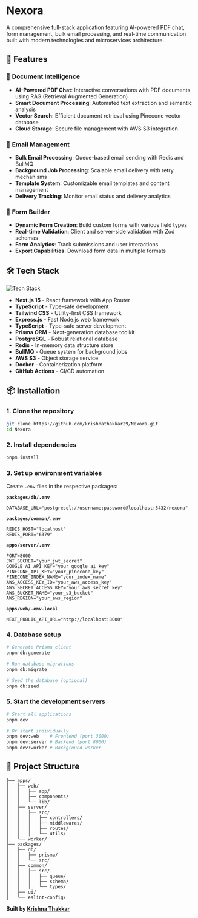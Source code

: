 # Nexora

A comprehensive full-stack application featuring AI-powered PDF chat, form management, bulk email processing, and real-time communication built with modern technologies and microservices architecture.

## 🚀 Features

### 📄 **Document Intelligence**

- **AI-Powered PDF Chat**: Interactive conversations with PDF documents using RAG (Retrieval Augmented Generation)
- **Smart Document Processing**: Automated text extraction and semantic analysis
- **Vector Search**: Efficient document retrieval using Pinecone vector database
- **Cloud Storage**: Secure file management with AWS S3 integration

### 📧 **Email Management**

- **Bulk Email Processing**: Queue-based email sending with Redis and BullMQ
- **Background Job Processing**: Scalable email delivery with retry mechanisms
- **Template System**: Customizable email templates and content management
- **Delivery Tracking**: Monitor email status and delivery analytics

### 📝 **Form Builder**

- **Dynamic Form Creation**: Build custom forms with various field types
- **Real-time Validation**: Client and server-side validation with Zod schemas
- **Form Analytics**: Track submissions and user interactions
- **Export Capabilities**: Download form data in multiple formats

## 🛠️ Tech Stack

![Tech Stack](https://skillicons.dev/icons?i=nextjs,react,typescript,nodejs,express,postgresql,redis,docker,aws)

- **Next.js 15** - React framework with App Router
- **TypeScript** - Type-safe development
- **Tailwind CSS** - Utility-first CSS framework
- **Express.js** - Fast Node.js web framework
- **TypeScript** - Type-safe server development
- **Prisma ORM** - Next-generation database toolkit
- **PostgreSQL** - Robust relational database
- **Redis** - In-memory data structure store
- **BullMQ** - Queue system for background jobs
- **AWS S3** - Object storage service
- **Docker** - Containerization platform
- **GitHub Actions** - CI/CD automation

## 📦 Installation

### 1. Clone the repository

```bash
git clone https://github.com/krishnathakkar29/Nexora.git
cd Nexora
```

### 2. Install dependencies

```bash
pnpm install
```

### 3. Set up environment variables

Create `.env` files in the respective packages:

**`packages/db/.env`**

```env
DATABASE_URL="postgresql://username:password@localhost:5432/nexora"
```

**`packages/common/.env`**

```env
REDIS_HOST="localhost"
REDIS_PORT="6379"
```

**`apps/server/.env`**

```env
PORT=8000
JWT_SECRET="your_jwt_secret"
GOOGLE_AI_API_KEY="your_google_ai_key"
PINECONE_API_KEY="your_pinecone_key"
PINECONE_INDEX_NAME="your_index_name"
AWS_ACCESS_KEY_ID="your_aws_access_key"
AWS_SECRET_ACCESS_KEY="your_aws_secret_key"
AWS_BUCKET_NAME="your_s3_bucket"
AWS_REGION="your_aws_region"
```

**`apps/web/.env.local`**

```env
NEXT_PUBLIC_API_URL="http://localhost:8000"
```

### 4. Database setup

```bash
# Generate Prisma client
pnpm db:generate

# Run database migrations
pnpm db:migrate

# Seed the database (optional)
pnpm db:seed
```

### 5. Start the development servers

```bash
# Start all applications
pnpm dev

# Or start individually
pnpm dev:web    # Frontend (port 3000)
pnpm dev:server # Backend (port 8000)
pnpm dev:worker # Background worker
```

## 📁 Project Structure

```
├── apps/
│   ├── web/
│   │   ├── app/
│   │   ├── components/
│   │   └── lib/
│   ├── server/
│   │   ├── src/
│   │   │   ├── controllers/
│   │   │   ├── middlewares/
│   │   │   ├── routes/
│   │   │   └── utils/
│   └── worker/
├── packages/
│   ├── db/
│   │   ├── prisma/
│   │   └── src/
│   ├── common/
│   │   ├── src/
│   │   │   ├── queue/
│   │   │   ├── schema/
│   │   │   └── types/
│   ├── ui/
│   └── eslint-config/
```

**Built by [Krishna Thakkar](https://krishnat.tech)**
